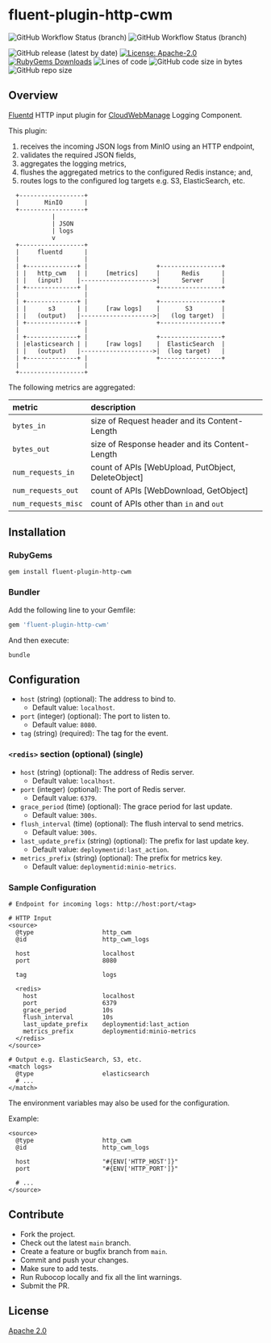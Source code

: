 # fluent-plugin-http-cwm

![GitHub Workflow Status (branch)](https://img.shields.io/github/workflow/status/iamAzeem/fluent-plugin-http-cwm/ci/main?label=build&style=flat-square)
![GitHub Workflow Status (branch)](https://img.shields.io/github/workflow/status/iamAzeem/fluent-plugin-http-cwm/publish/main?label=publish&style=flat-square)

![GitHub release (latest by date)](https://img.shields.io/github/v/release/iamAzeem/fluent-plugin-http-cwm?style=flat-square)
[![License: Apache-2.0](https://img.shields.io/badge/license-Apache-blue.svg?style=flat-square)](https://github.com/iamAzeem/fluent-plugin-http-cwm/blob/master/LICENSE)
[![RubyGems Downloads](https://img.shields.io/gem/dt/fluent-plugin-http-cwm?color=blue&style=flat-square)](https://rubygems.org/gems/fluent-plugin-http-cwm)
![Lines of code](https://img.shields.io/tokei/lines/github/iamAzeem/fluent-plugin-http-cwm?label=LOC&style=flat-square)
![GitHub code size in bytes](https://img.shields.io/github/languages/code-size/iamAzeem/fluent-plugin-http-cwm?style=flat-square)
![GitHub repo size](https://img.shields.io/github/repo-size/iamAzeem/fluent-plugin-http-cwm?style=flat-square)

## Overview

[Fluentd](https://fluentd.org/) HTTP input plugin for
[CloudWebManage](https://github.com/CloudWebManage) Logging Component.

This plugin:

1. receives the incoming JSON logs from MinIO using an HTTP endpoint,
2. validates the required JSON fields,
3. aggregates the logging metrics,
4. flushes the aggregated metrics to the configured Redis instance; and,
5. routes logs to the configured log targets e.g. S3, ElasticSearch, etc.

```text
  +------------------+
  |       MinIO      |
  +------------------+
            |
            | JSON
            | logs
            v
  +------------------+
  |     fluentd      |
  |                  |
  | +--------------+ |                   +-----------------+
  | |   http_cwm   | |     [metrics]     |      Redis      |
  | |   (input)    |-------------------->|      Server     |
  | +--------------+ |                   +-----------------+
  |                  |
  | +--------------+ |                   +-----------------+
  | |      s3      | |     [raw logs]    |       S3        |
  | |   (output)   |-------------------->|   (log target)  |
  | +--------------+ |                   +-----------------+
  |                  |
  | +--------------+ |                   +-----------------+
  | |elasticsearch | |     [raw logs]    |  ElasticSearch  |
  | |   (output)   |-------------------->|  (log target)   |
  | +--------------+ |                   +-----------------+
  |                  |
  +------------------+
```

The following metrics are aggregated:

| metric              | description                                        |
| :------------------ | :------------------------------------------------- |
| `bytes_in`          | size of Request header and its Content-Length      |
| `bytes_out`         | size of Response header and its Content-Length     |
| `num_requests_in`   | count of APIs [WebUpload, PutObject, DeleteObject] |
| `num_requests_out`  | count of APIs [WebDownload, GetObject]             |
| `num_requests_misc` | count of APIs other than `in` and `out`            |

## Installation

### RubyGems

```shell
gem install fluent-plugin-http-cwm
```

### Bundler

Add the following line to your Gemfile:

```ruby
gem 'fluent-plugin-http-cwm'
```

And then execute:

```shell
bundle
```

## Configuration

- `host` (string) (optional): The address to bind to.
  - Default value: `localhost`.
- `port` (integer) (optional): The port to listen to.
  - Default value: `8080`.
- `tag` (string) (required): The tag for the event.

### `<redis>` section (optional) (single)

- `host` (string) (optional): The address of Redis server.
  - Default value: `localhost`.
- `port` (integer) (optional): The port of Redis server.
  - Default value: `6379`.
- `grace_period` (time) (optional): The grace period for last update.
  - Default value: `300s`.
- `flush_interval` (time) (optional): The flush interval to send metrics.
  - Default value: `300s`.
- `last_update_prefix` (string) (optional): The prefix for last update key.
  - Default value: `deploymentid:last_action`.
- `metrics_prefix` (string) (optional): The prefix for metrics key.
  - Default value: `deploymentid:minio-metrics`.

### Sample Configuration

```text
# Endpoint for incoming logs: http://host:port/<tag>

# HTTP Input
<source>
  @type                   http_cwm
  @id                     http_cwm_logs

  host                    localhost
  port                    8080

  tag                     logs

  <redis>
    host                  localhost
    port                  6379
    grace_period          10s
    flush_interval        10s
    last_update_prefix    deploymentid:last_action
    metrics_prefix        deploymentid:minio-metrics
  </redis>
</source>

# Output e.g. ElasticSearch, S3, etc.
<match logs>
  @type                   elasticsearch
  # ...
</match>
```

The environment variables may also be used for the configuration.

Example:

```text
<source>
  @type                   http_cwm
  @id                     http_cwm_logs

  host                    "#{ENV['HTTP_HOST']}"
  port                    "#{ENV['HTTP_PORT']}"

  # ...
</source>
```

## Contribute

- Fork the project.
- Check out the latest `main` branch.
- Create a feature or bugfix branch from `main`.
- Commit and push your changes.
- Make sure to add tests.
- Run Rubocop locally and fix all the lint warnings.
- Submit the PR.

## License

[Apache 2.0](./LICENSE)
